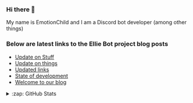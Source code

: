 ### Hi there 👋
My name is EmotionChild and I am a Discord bot developer (among other things)

### Below are latest links to the Ellie Bot project blog posts

<!-- BLOG-POST-LIST:START -->
- [Update on Stuff](https://blog.elliebot.net/small-update-on-things)
- [Update on things](https://blog.elliebot.net/update-on-things)
- [Updated links](https://blog.elliebot.net/updated-links)
- [State of development](https://blog.elliebot.net/state-of-development)
- [Welcome to our blog](https://blog.elliebot.net/welcome)
<!-- BLOG-POST-LIST:END -->

<details>
  <summary>:zap: GitHub Stats</summary>

  <img align="left" alt="EmotionChild's GitHub Stats" src="https://github-readme-stats.vercel.app/api?username=EmotionChild&theme=github_dark&show_icons=true" />

  <img align="left" alt="EmotionChild's Most Used Languages" src="https://github-readme-stats.vercel.app/api/top-langs/?username=EmotionChild&layout=compact">

</details>
